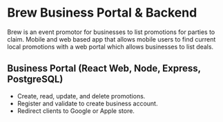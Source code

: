 # Brew Business Portal & Backend

Brew is an event promotor for businesses to list promotions for parties to claim. Mobile and web based app that allows mobile users to find current local promotions with a web portal which allows businesses to list deals.

## Business Portal (React Web, Node, Express, PostgreSQL)
- Create, read, update, and delete promotions.
- Register and validate to create business account.
- Redirect clients to Google or Apple store.

